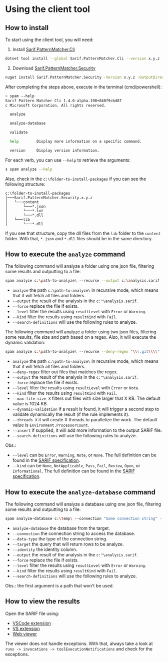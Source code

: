 # Using the client tool

## How to install

To start using the client tool, you will need:
1. Install [Sarif.PatternMatcher.Cli](https://www.nuget.org/packages/Sarif.PatternMatcher.Cli)
```bash
dotnet tool install --global Sarif.PatternMatcher.Cli --version x.y.z
```
2. Download [Sarif.PatternMatcher.Security](https://www.nuget.org/packages/Sarif.PatternMatcher.Security/)
```bash
nuget install Sarif.PatternMatcher.Security -Version x.y.z -OutputDirectory c:\folder-to-install-packages\
```

After completing the steps above, execute in the terminal (cmd/powershell):
```bash
> spam --help
Sarif Pattern Matcher Cli 1.4.0-alpha.198+840f9cbd87
c Microsoft Corporation. All rights reserved.

  analyze

  analyze-database

  validate

  help        Display more information on a specific command.

  version     Display version information.
```

For each verb, you can use `--help` to retrieve the arguments:
```bash
❯ spam analyze --help
```

Also, check in the `c:\folder-to-install-packages` if you can see the following structure:
```
c:\folder-to-install-packages
│───Sarif.PatternMatcher.Security.x.y.z
│   └───content
│       └───*.json
│       └───*.txt
│       └───*.dll
│   └───lib
│       └───*.dll
```

If you see that structure, copy the dll files from the `lib` folder to the `content` folder. With that, `*.json` and `*.dll` files should be in the same directory.

## How to execute the `analyze` command

The following command will analyze a folder using one json file, filtering some results and outputting to a file:

```bash
spam analyze c:\path-to-analyze\ --recurse --output c:\analysis.sarif --force --level "Error;Warning" --kind "Fail" --search-definitions PATH\SEC101.SecurePlaintextSecrets.json
```

- `analyze` the path `c:\path-to-analyze\` in recursive mode, which means that it will fetch all files and folders.
- `--output` the result of the analysis in the `c:"\analysis.sarif`.
- `--force` replace the file if exists.
- `--level` filter the results using `resultLevel` with `Error` or `Warning`.
- `--kind` filter the results using `resultKind` with `Fail`.
- `--search-definitions` will use the following rules to analyze.

The following command will analyze a folder using two json files, filtering some results, file size and path based on a regex. Also, it will execute the dynamic validation:

```bash
spam analyze c:\path-to-analyze\ --recurse --deny-regex "\\\.git\\\\" --output c:\temp\spam.sarif --force --level "Error;Note" --kind "Fail" --file-size 2048 --dynamic-validation --threads 8 --insert "RegionSnippets;ContextRegionSnippets" --search-definitions PATH\SEC101.SecurePlaintextSecrets.json;PATH\SEC101.SomeRule.json
```

- `analyze` the path `c:\path-to-analyze\` in recursive mode, which means that it will fetch all files and folders.
- `--deny-regex` filter out files that matches the regex.
- `--output` the result of the analysis in the `c:"\analysis.sarif`.
- `--force` replace the file if exists.
- `--level` filter the results using `resultLevel` with `Error` or `Note`.
- `--kind` filter the results using `resultKind` with `Fail`.
- `--max-file-size X` filters out files with size larger that X KB. The default value is 1024 KB.
- `--dynamic-validation` if a result is found, it will trigger a second step to validate dynamically the result (if the rule implements it).
- `--threads X` it will create X threads to parallelize the work. The default value is `Environment.ProcessorCount`.
- `--insert` if supplied, it will add more information to the output SARIF file.
- `--search-definitions` will use the following rules to analyze.

Obs.:
- `--level` can be `Error`, `Warning`, `Note`, or `None`. The full definition can be found in the [SARIF specification](https://docs.oasis-open.org/sarif/sarif/v2.1.0/os/sarif-v2.1.0-os.html#_Toc34317648).
- `--kind` can be `None`, `NotApplicable`, `Pass`, `Fail`, `Review`, `Open`, or `Informational`. The full definition can be found in the [SARIF specification](https://docs.oasis-open.org/sarif/sarif/v2.1.0/os/sarif-v2.1.0-os.html#_Toc34317647).

## How to execute the `analyze-database` command

The following command will analyze a database using one json file, filtering some results and outputting to a file:

```bash
spam analyze-database c:\temp\ --connection "Some connection string" --data-type SqlLite --target "SELECT * FROM some_database" --identity Id --output c:\analysis.sarif --force --level "Error;Warning" --kind "Fail" --search-definitions PATH\SEC101.SecurePlaintextSecrets.json
```

- `analyze-database` the database from the target.
- `--connection` the connection string to access the database.
- `--data-type` the type of the connection string.
- `--target` the query that will return rows to be analyze.
- `--identity` the identity column.
- `--output` the result of the analysis in the `c:"\analysis.sarif`.
- `--force` replace the file if exists.
- `--level` filter the results using `resultLevel` with `Error` or `Warning`.
- `--kind` filter the results using `resultKind` with `Fail`.
- `--search-definitions` will use the following rules to analyze.

Obs.: the first argument is a path that won't be used.

## How to view the results

Open the SARIF file using:
- [VSCode extension](https://marketplace.visualstudio.com/items?itemName=MS-SarifVSCode.sarif-viewer)
- [VS extension](https://marketplace.visualstudio.com/items?itemName=WDGIS.MicrosoftSarifViewer)
- [Web viewer](https://microsoft.github.io/sarif-web-component/)

The viewer does not handle exceptions. With that, always take a look at `runs -> invocations -> toolExecutionNotifications` and check for the exceptions.
